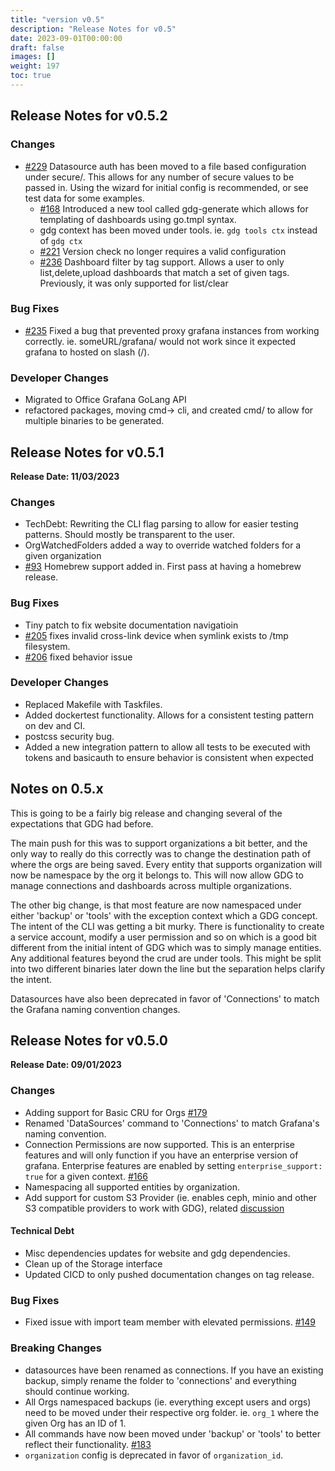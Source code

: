 ```yaml
---
title: "version v0.5"
description: "Release Notes for v0.5"
date: 2023-09-01T00:00:00
draft: false
images: []
weight: 197
toc: true
---
```


##  Release Notes for v0.5.2
### Changes
- [#229](https://github.com/esnet/gdg/issues/229) Datasource auth has been moved to a file based configuration under secure/.  This allows for any number of secure values to be passed in.  Using the wizard for initial config is recommended, or see test data for some examples.
  - [#168](https://github.com/esnet/gdg/issues/168) Introduced a new tool called gdg-generate which allows for templating of dashboards using go.tmpl syntax.
  - gdg context has been moved under tools.  ie. `gdg tools ctx` instead of `gdg ctx`
  - [#221](https://github.com/esnet/gdg/issues/221) Version check no longer requires a valid configuration
  - [#236](https://github.com/esnet/gdg/issues/236) Dashboard filter by tag support.  Allows a user to only list,delete,upload dashboards that match a set of given tags.  Previously, it was only supported for list/clear

### Bug Fixes
- [#235](https://github.com/esnet/gdg/issues/235) Fixed a bug that prevented proxy grafana instances from working correctly. ie. someURL/grafana/ would not work since it expected grafana to hosted on slash (/).

### Developer Changes
  - Migrated to Office Grafana GoLang API
  - refactored packages, moving cmd-> cli, and created cmd/ to allow for multiple binaries to be generated.


##  Release Notes for v0.5.1

**Release Date: 11/03/2023**


### Changes
  - TechDebt: Rewriting the CLI flag parsing to allow for easier testing patterns.  Should mostly be transparent to the user.
  - OrgWatchedFolders added a way to override watched folders for a given organization
  - [#93](https://github.com/esnet/gdg/issues/93) Homebrew support added in.  First pass at having a homebrew release.

### Bug Fixes
  - Tiny patch to fix website documentation navigatioin
  - [#205](https://github.com/esnet/gdg/issues/205) fixes invalid cross-link device when symlink exists to /tmp filesystem.
  - [#206](https://github.com/esnet/gdg/issues/206) fixed behavior issue

### Developer Changes
  - Replaced Makefile with Taskfiles.
  - Added dockertest functionality.  Allows for a consistent testing pattern on dev and CI.
  - postcss security bug.
  - Added a new integration pattern to allow all tests to be executed with tokens and basicauth to ensure behavior is consistent when expected


## Notes on 0.5.x

This is going to be a fairly big release and changing several of the expectations that GDG had before.

The main push for this was to support organizations a bit better, and the only way to really do this correctly was to change the destination path of where the orgs are being saved.  Every entity that supports organization will now be namespace by the org it belongs to.  This will now allow GDG to manage connections and dashboards across multiple organizations.

The other big change, is that most feature are now namespaced under either 'backup' or 'tools' with the exception context which a GDG concept.  The intent of the CLI was getting a bit murky.  There is functionality to create a service account, modify a user permission and so on which is a good bit different from the initial intent of GDG which was to simply manage entities.  Any additional features beyond the crud are under tools.  This might be split into two different binaries later down the line but the separation helps clarify the intent.

Datasources have also been deprecated in favor of 'Connections' to match the Grafana naming convention changes.


##  Release Notes for v0.5.0
**Release Date: 09/01/2023**

### Changes
  - Adding support for Basic CRU for Orgs  [#179](https://github.com/esnet/gdg/issues/179)
  - Renamed 'DataSources' command to 'Connections' to match Grafana's naming convention.
  - Connection Permissions are now supported.  This is an enterprise features and will only function if you have an enterprise version of grafana.  Enterprise features are enabled by setting `enterprise_support: true` for a given context. [#166](https://github.com/esnet/gdg/issues/166)
  - Namespacing all supported entities by organization.
  - Add support for custom S3 Provider (ie. enables ceph, minio and other S3 compatible providers to work with GDG), related [discussion](https://github.com/esnet/gdg/discussions/190)

#### Technical Debt
  - Misc dependencies updates for website and gdg dependencies.
  - Clean up of the Storage interface
  - Updated CICD to only pushed documentation changes on tag release.

### Bug Fixes
  - Fixed issue with import team member with elevated permissions. [#149](https://github.com/esnet/gdg/issues/149)


### Breaking Changes
  - datasources have been renamed as connections.  If you have an existing backup, simply rename the folder to 'connections' and everything should continue working.
  - All Orgs namespaced backups (ie. everything except users and orgs) need to be moved under their respective org folder.  ie.  `org_1` where the given Org has an ID of 1.
  - All commands have now been moved under 'backup' or 'tools' to better reflect their functionality. [#183](https://github.com/esnet/gdg/issues/183)
  - `organization` config is deprecated in favor of `organization_id`.
